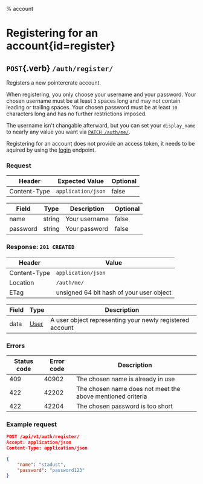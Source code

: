 % account

<div class='panel fade js-scroll-anim' data-anim='fade'>

# Registering for an account{id=register}

## `POST`{.verb} `/auth/register/`

Registers a new pointercrate account.

When registering, you only choose your username and your password. Your chosen username must be at least `3` spaces long and may not contain leading or trailing spaces. Your chosen password must be at least `10` characters long and has no further restrictions imposed.

The username isn't changable afterward, but you can set your `display_name` to nearly any value you want via [`PATCH /auth/me/`](#patch-me).

Registering for an account does not provide an access token, it needs to be aquired by using the [login](#login) endpoint.

### Request

| Header       | Expected Value     | Optional |
| ------------ | ------------------ | -------- |
| Content-Type | `application/json` | false    |

| Field    | Type   | Description   | Optional |
| -------- | ------ | ------------- | -------- |
| name     | string | Your username | false    |
| password | string | Your password | false    |

### Response: `201 CREATED`

| Header       | Value                                    |
| ------------ | ---------------------------------------- |
| Content-Type | `application/json`                       |
| Location     | `/auth/me/`                              |
| ETag         | unsigned 64 bit hash of your user object |

| Field | Type                                 | Description                                              |
| ----- | ------------------------------------ | -------------------------------------------------------- |
| data  | [User](/documentation/objects/#user) | A user object representing your newly registered account |

### Errors

| Status code | Error code | Description                                                |
| ----------- | ---------- | ---------------------------------------------------------- |
| 409         | 40902      | The chosen name is already in use                          |
| 422         | 42202      | The chosen name does not meet the above mentioned criteria |
| 422         | 42204      | The chosen password is too short                           |

### Example request

```json
POST /api/v1/auth/register/
Accept: application/json
Content-Type: application/json

{
    "name": "stadust",
    "password": "password123"
}
```

</div>
